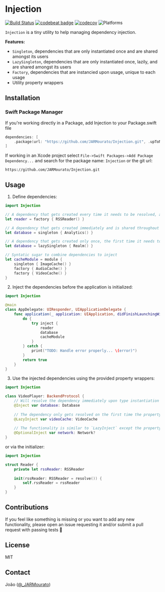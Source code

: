 # Injection

[![Build Status][build status badge]][build status]
[![codebeat badge][codebeat status badge]][codebeat status]
[![codecov][codecov status badge]][codecov status]
![Platforms][platforms badge]


`Injection` is a tiny utility to help managing dependency injection.

**Features:**
- `Singleton`, dependencies that are only instantiated once and are shared amongst its users
- `LazySingleton`, dependencies that are only instantiated once, lazily, and are shared amongst its users
- `Factory`, dependencies that are instancied upon usage, unique to each usage
- Utility property wrappers


## Installation

### Swift Package Manager

If you're working directly in a Package, add Injection to your Package.swift file

```swift
dependencies: [
    .package(url: "https://github.com/JARMourato/Injection.git", .upToNextMajor(from: "1.0.0" )),
]
```

If working in an Xcode project select `File->Swift Packages->Add Package Dependency...` and search for the package name: `Injection` or the git url:

`https://github.com/JARMourato/Injection.git`


## Usage

1. Define dependencies:
```swift
import Injection

// A dependency that gets created every time it needs to be resolved, and therefore its lifetime is bounded to the instance that uses it
let reader = factory { RSSReader() }

// A dependency that gets created immediately and is shared throughout the lifetime of the application.
let database = singleton { Analytics() }

// A dependency that gets created only once, the first time it needs to be resolved and has the lifetime of the application.
let database = lazySingleton { Realm() }

// Syntatic sugar to combine dependencies to inject
let cacheModule = module {
    singleton { ImageCache() }
    factory { AudioCache() }
    factory { VideoCache() }
}
```

2. Inject the dependencies before the application is initialized:
```swift
import Injection

@main
class AppDelegate: UIResponder, UIApplicationDelegate {
    func application(_ application: UIApplication, didFinishLaunchingWithOptions launchOptions: [UIApplication.LaunchOptionsKey: Any]?) -> Bool {
        do {
            try inject {
                reader
                database
                cacheModule
            }
        } catch {
            print("TODO: Handle error properly... \(error)")
        }
        return true
    }
}
```

3. Use the injected dependencies using the provided property wrappers:
```swift
import Injection

class VideoPlayer: BackendProtocol {
    // Will resolve the dependency immediately upon type instantiation
    @Inject var database: Database
    
    // The dependency only gets resolved on the first time the property gets accessed
    @LazyInject var videoCache: VideoCache
    
    // The functionality is similar to `LazyInject` except the property may or may not have been injected.
    @OptionalInject var network: Network?
}
```

or via the initializer:

```swift
import Injection

struct Reader {
    private let rssReader: RSSReader
    
    init(rssReader: RSSReader = resolve()) {
        self.rssReader = rssReader
    }
}
```


## Contributions

If you feel like something is missing or you want to add any new functionality, please open an issue requesting it and/or submit a pull request with passing tests 🙌

## License

MIT

## Contact

João ([@_JARMourato](https://twitter.com/_JARMourato))

[build status]: https://github.com/JARMourato/Injection/actions?query=workflow%3ACI
[build status badge]: https://github.com/JARMourato/Injection/workflows/CI/badge.svg
[codebeat status]: https://codebeat.co/projects/github-com-jarmourato-injection-master
[codebeat status badge]: https://codebeat.co/badges/3666b65d-490d-49fe-85c6-a31c3ddd8ae9
[codecov status]: https://codecov.io/gh/JARMourato/Injection
[codecov status badge]: https://codecov.io/gh/JARMourato/Injection/branch/main/graph/badge.svg?token=XAHCCI1JNM
[platforms badge]: https://img.shields.io/static/v1?label=Platforms&message=iOS%20|%20macOS%20|%20tvOS%20|%20watchOS%20&color=brightgreen
